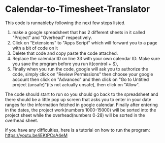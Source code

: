 # Calendar-to-Timesheet-Translator

This code is runnableby following the next few steps listed.
1) make a google spreadsheet that has 2 different sheets in it called "Project" and "Overhead" respectively.
2) Click on "Extensions" to "Apps Script" which will forward you to a page with a bit of code on it
3) Delete that code and copy paste the code attached.
4) Replace the calendar ID on line 33 with your own calendar ID. Make sure you save the program before you run it(control + S),
5) Finally when you run the code, google will ask you to authorize the code, simply click on "Review Permissions" then choose your google account then click on "Advanced" and then click on "Go to Untitled project (unsafe)"(its not actually unsafe), then click on "Allow".

The code should start to run so you should go back to the spreadsheet and there should be a little pop up screen that asks you to enter in your date ranges for the information fetched in google calendar. Finally after entering in the dates, the project work(numbers 1000-15000) will be sorted into the project sheet while the overhead(numbers 0-28) will be sorted in the overhead sheet.

if you have any difficulties, here is a tutorial on how to run the program:
https://youtu.be/iEKtPCsA4eM
